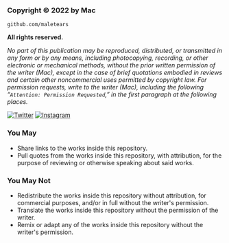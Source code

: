 ### **Copyright © 2022 by Mac**

`github.com/maletears`

**All rights reserved.**

*No part of this publication may be reproduced, distributed, or transmitted in any form or by any means, including photocopying, recording, or other electronic or mechanical methods, without the prior written permission of the writer (Mac), except in the case of brief quotations embodied in reviews and certain other noncommercial uses permitted by copyright law. For permission requests, write to the writer (Mac), including the following “`Attention: Permission Requested`,” in the first paragraph at the following places.*

[![Twitter](https://img.shields.io/badge/twitter-macnasioga-d0dcff&logo=twitter)](https://twitter.com/macnasioga) [![Instagram](https://img.shields.io/badge/instagram-macnasioga-ffd0dc&logo=instagram)](https://instagram.com/macnasioga)

### You May
- Share links to the works inside this repository.
- Pull quotes from the works inside this repository, with attribution, for the purpose of reviewing or otherwise speaking about said works.

### You May Not
- Redistribute the works inside this repository without attribution, for commercial purposes, and/or in full without the writer's permission.
- Translate the works inside this repository without the permission of the writer.
- Remix or adapt any of the works inside this repository without the writer's permission.
